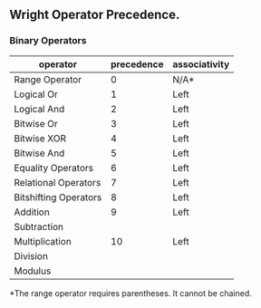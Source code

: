 ## Wright Operator Precedence.

### Binary Operators
| operator    | precedence   | associativity
| ---         | ---          | ---           
| Range Operator        | 0  | N/A*
| Logical Or            | 1  | Left          
| Logical And           | 2  | Left
| Bitwise Or            | 3  | Left
| Bitwise XOR           | 4  | Left
| Bitwise And           | 5  | Left
| Equality Operators    | 6  | Left
| Relational Operators  | 7  | Left
| Bitshifting Operators | 8  | Left
| Addition              | 9  | Left
| Subtraction
| Multiplication        | 10 | Left
| Division
| Modulus

*The range operator requires parentheses. 
It cannot be chained.

